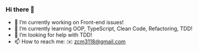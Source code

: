 ### Hi there 👋

- 🔭 I’m currently working on Front-end issues!
- 🌱 I’m currently learning OOP, TypeScript, Clean Code, Refactoring, TDD!
- 🤔 I’m looking for help with TDD!
- 📫 How to reach me: ✉️ zcm3118@gmail.com

<!--
**Maphnew/Maphnew** is a ✨ _special_ ✨ repository because its `README.md` (this file) appears on your GitHub profile.

Here are some ideas to get you started:

- 🔭 I’m currently working on ...
- 🌱 I’m currently learning ...
- 👯 I’m looking to collaborate on ...
- 🤔 I’m looking for help with ...
- 💬 Ask me about ...
- 📫 How to reach me: ...
- 😄 Pronouns: ...
- ⚡ Fun fact: ...
-->

